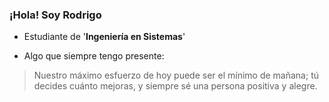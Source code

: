 ### ¡Hola! Soy Rodrigo

* Estudiante de '**Ingeniería en Sistemas**' 

* Algo que siempre tengo presente:
> Nuestro máximo esfuerzo de hoy puede ser el mínimo de mañana;
> tú decides cuánto mejoras, y siempre sé una persona positiva y alegre.
